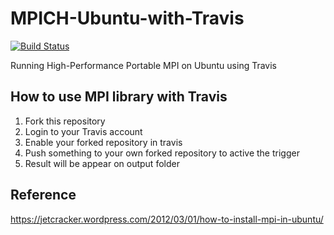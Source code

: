 # MPICH-Ubuntu-with-Travis
[![Build Status](https://travis-ci.org/sudtanj/MPICH-Ubuntu.svg?branch=master)](https://travis-ci.org/sudtanj/MPICH-Ubuntu)

Running High-Performance Portable MPI on Ubuntu using Travis

## How to use MPI library with Travis
1. Fork this repository
2. Login to your Travis account
3. Enable your forked repository in travis
4. Push something to your own forked repository to active the trigger
5. Result will be appear on output folder

## Reference
https://jetcracker.wordpress.com/2012/03/01/how-to-install-mpi-in-ubuntu/

